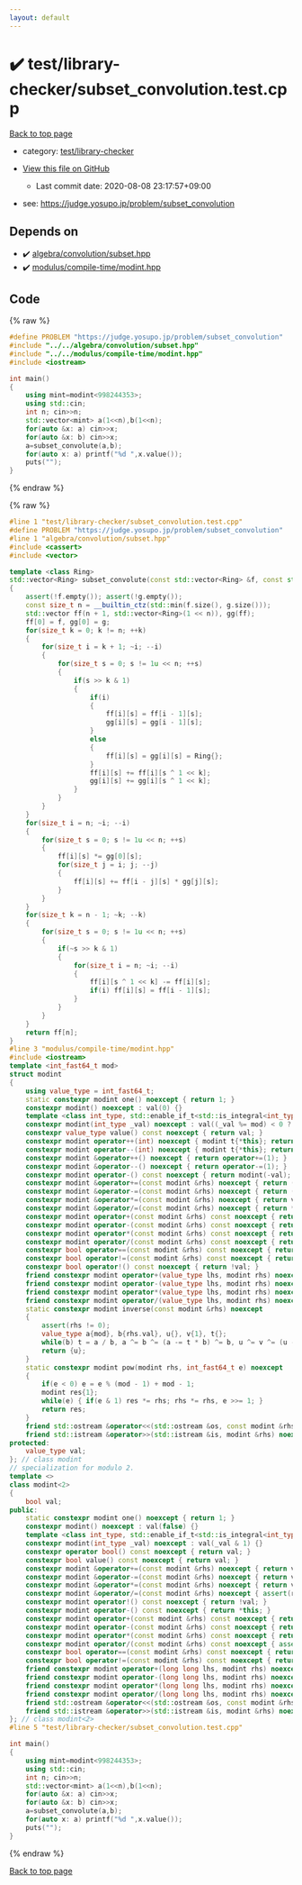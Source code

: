 ```yaml
---
layout: default
---
```


<!-- mathjax config similar to math.stackexchange -->
<script type="text/javascript" async
  src="https://cdnjs.cloudflare.com/ajax/libs/mathjax/2.7.5/MathJax.js?config=TeX-MML-AM_CHTML">
</script>
<script type="text/x-mathjax-config">
  MathJax.Hub.Config({
    TeX: { equationNumbers: { autoNumber: "AMS" }},
    tex2jax: {
      inlineMath: [ ['$','$'] ],
      processEscapes: true
    },
    "HTML-CSS": { matchFontHeight: false },
    displayAlign: "left",
    displayIndent: "2em"
  });
</script>

<script type="text/javascript" src="https://cdnjs.cloudflare.com/ajax/libs/jquery/3.4.1/jquery.min.js"></script>
<script src="https://cdn.jsdelivr.net/npm/jquery-balloon-js@1.1.2/jquery.balloon.min.js" integrity="sha256-ZEYs9VrgAeNuPvs15E39OsyOJaIkXEEt10fzxJ20+2I=" crossorigin="anonymous"></script>
<script type="text/javascript" src="../../../assets/js/copy-button.js"></script>
<link rel="stylesheet" href="../../../assets/css/copy-button.css" />


# :heavy_check_mark: test/library-checker/subset_convolution.test.cpp

<a href="../../../index.html">Back to top page</a>

* category: <a href="../../../index.html#8a40f8ed03f4cdb6c2fe0a2d4731a143">test/library-checker</a>
* <a href="{{ site.github.repository_url }}/blob/master/test/library-checker/subset_convolution.test.cpp">View this file on GitHub</a>
    - Last commit date: 2020-08-08 23:17:57+09:00


* see: <a href="https://judge.yosupo.jp/problem/subset_convolution">https://judge.yosupo.jp/problem/subset_convolution</a>


## Depends on

* :heavy_check_mark: <a href="../../../library/algebra/convolution/subset.hpp.html">algebra/convolution/subset.hpp</a>
* :heavy_check_mark: <a href="../../../library/modulus/compile-time/modint.hpp.html">modulus/compile-time/modint.hpp</a>


## Code

<a id="unbundled"></a>
{% raw %}
```cpp
#define PROBLEM "https://judge.yosupo.jp/problem/subset_convolution"
#include "../../algebra/convolution/subset.hpp"
#include "../../modulus/compile-time/modint.hpp"
#include <iostream>

int main()
{
    using mint=modint<998244353>;
    using std::cin;
    int n; cin>>n;
    std::vector<mint> a(1<<n),b(1<<n);
    for(auto &x: a) cin>>x;
    for(auto &x: b) cin>>x;
    a=subset_convolute(a,b);
    for(auto x: a) printf("%d ",x.value());
    puts("");
}

```
{% endraw %}

<a id="bundled"></a>
{% raw %}
```cpp
#line 1 "test/library-checker/subset_convolution.test.cpp"
#define PROBLEM "https://judge.yosupo.jp/problem/subset_convolution"
#line 1 "algebra/convolution/subset.hpp"
#include <cassert>
#include <vector>

template <class Ring>
std::vector<Ring> subset_convolute(const std::vector<Ring> &f, const std::vector<Ring> &g)
{
    assert(!f.empty()); assert(!g.empty());
    const size_t n = __builtin_ctz(std::min(f.size(), g.size()));
    std::vector ff(n + 1, std::vector<Ring>(1 << n)), gg(ff);
    ff[0] = f, gg[0] = g;
    for(size_t k = 0; k != n; ++k)
    {
        for(size_t i = k + 1; ~i; --i)
        {
            for(size_t s = 0; s != 1u << n; ++s)
            {
                if(s >> k & 1)
                {
                    if(i)
                    {
                        ff[i][s] = ff[i - 1][s];
                        gg[i][s] = gg[i - 1][s];
                    }
                    else
                    {
                        ff[i][s] = gg[i][s] = Ring{};
                    }
                    ff[i][s] += ff[i][s ^ 1 << k];
                    gg[i][s] += gg[i][s ^ 1 << k];
                }
            }
        }
    }
    for(size_t i = n; ~i; --i)
    {
        for(size_t s = 0; s != 1u << n; ++s)
        {
            ff[i][s] *= gg[0][s];
            for(size_t j = i; j; --j)
            {
                ff[i][s] += ff[i - j][s] * gg[j][s];
            }
        }
    }
    for(size_t k = n - 1; ~k; --k)
    {
        for(size_t s = 0; s != 1u << n; ++s)
        {
            if(~s >> k & 1)
            {
                for(size_t i = n; ~i; --i)
                {
                    ff[i][s ^ 1 << k] -= ff[i][s];
                    if(i) ff[i][s] = ff[i - 1][s];
                }
            }
        }
    }
    return ff[n];
}
#line 3 "modulus/compile-time/modint.hpp"
#include <iostream>
template <int_fast64_t mod>
struct modint
{
    using value_type = int_fast64_t;
    static constexpr modint one() noexcept { return 1; }
    constexpr modint() noexcept : val(0) {}
    template <class int_type, std::enable_if_t<std::is_integral<int_type>::value, std::nullptr_t> = nullptr>
    constexpr modint(int_type _val) noexcept : val((_val %= mod) < 0 ? mod + _val : _val) {}
    constexpr value_type value() const noexcept { return val; }
    constexpr modint operator++(int) noexcept { modint t{*this}; return operator+=(1), t; }
    constexpr modint operator--(int) noexcept { modint t{*this}; return operator-=(1), t; }
    constexpr modint &operator++() noexcept { return operator+=(1); }
    constexpr modint &operator--() noexcept { return operator-=(1); }
    constexpr modint operator-() const noexcept { return modint(-val); }
    constexpr modint &operator+=(const modint &rhs) noexcept { return (val += rhs.val) < mod ? 0 : val -= mod, *this; }
    constexpr modint &operator-=(const modint &rhs) noexcept { return (val += mod - rhs.val) < mod ? 0 : val -= mod, *this; }
    constexpr modint &operator*=(const modint &rhs) noexcept { return val = val * rhs.val % mod, *this; }
    constexpr modint &operator/=(const modint &rhs) noexcept { return *this *= inverse(rhs); }
    constexpr modint operator+(const modint &rhs) const noexcept { return modint(*this) += rhs; }
    constexpr modint operator-(const modint &rhs) const noexcept { return modint(*this) -= rhs; }
    constexpr modint operator*(const modint &rhs) const noexcept { return modint(*this) *= rhs; }
    constexpr modint operator/(const modint &rhs) const noexcept { return modint(*this) /= rhs; }
    constexpr bool operator==(const modint &rhs) const noexcept { return val == rhs.val; }
    constexpr bool operator!=(const modint &rhs) const noexcept { return val != rhs.val; }
    constexpr bool operator!() const noexcept { return !val; }
    friend constexpr modint operator+(value_type lhs, modint rhs) noexcept { return modint(lhs) + rhs; }
    friend constexpr modint operator-(value_type lhs, modint rhs) noexcept { return modint(lhs) - rhs; }
    friend constexpr modint operator*(value_type lhs, modint rhs) noexcept { return modint(lhs) * rhs; }
    friend constexpr modint operator/(value_type lhs, modint rhs) noexcept { return modint(lhs) / rhs; }
    static constexpr modint inverse(const modint &rhs) noexcept
    {
        assert(rhs != 0);
        value_type a{mod}, b{rhs.val}, u{}, v{1}, t{};
        while(b) t = a / b, a ^= b ^= (a -= t * b) ^= b, u ^= v ^= (u -= t * v) ^= v;
        return {u};
    }
    static constexpr modint pow(modint rhs, int_fast64_t e) noexcept
    {
        if(e < 0) e = e % (mod - 1) + mod - 1;
        modint res{1};
        while(e) { if(e & 1) res *= rhs; rhs *= rhs, e >>= 1; }
        return res;
    }
    friend std::ostream &operator<<(std::ostream &os, const modint &rhs) noexcept { return os << rhs.val; }
    friend std::istream &operator>>(std::istream &is, modint &rhs) noexcept { value_type val; rhs = (is >> val, val); return is; }
protected:
    value_type val;
}; // class modint
// specialization for modulo 2.
template <>
class modint<2>
{
    bool val;
public:
    static constexpr modint one() noexcept { return 1; }
    constexpr modint() noexcept : val(false) {}
    template <class int_type, std::enable_if_t<std::is_integral<int_type>::value, std::nullptr_t> = nullptr>
    constexpr modint(int_type _val) noexcept : val(_val & 1) {}
    constexpr operator bool() const noexcept { return val; }
    constexpr bool value() const noexcept { return val; }
    constexpr modint &operator+=(const modint &rhs) noexcept { return val ^= rhs.val, *this; }
    constexpr modint &operator-=(const modint &rhs) noexcept { return val ^= rhs.val, *this; }
    constexpr modint &operator*=(const modint &rhs) noexcept { return val &= rhs.val, *this; }
    constexpr modint &operator/=(const modint &rhs) noexcept { assert(rhs.val); return *this; }
    constexpr modint operator!() const noexcept { return !val; }
    constexpr modint operator-() const noexcept { return *this; }
    constexpr modint operator+(const modint &rhs) const noexcept { return val != rhs.val; }
    constexpr modint operator-(const modint &rhs) const noexcept { return val != rhs.val; }
    constexpr modint operator*(const modint &rhs) const noexcept { return val && rhs.val; }
    constexpr modint operator/(const modint &rhs) const noexcept { assert(rhs.val); return *this; }
    constexpr bool operator==(const modint &rhs) const noexcept { return val == rhs.val; }
    constexpr bool operator!=(const modint &rhs) const noexcept { return val != rhs.val; }
    friend constexpr modint operator+(long long lhs, modint rhs) noexcept { return lhs & 1 ? !rhs : rhs; }
    friend constexpr modint operator-(long long lhs, modint rhs) noexcept { return lhs & 1 ? !rhs : rhs; }
    friend constexpr modint operator*(long long lhs, modint rhs) noexcept { return lhs & 1 ? rhs : modint<2>{0}; }
    friend constexpr modint operator/(long long lhs, modint rhs) noexcept { assert(rhs.val); return lhs & 1 ? rhs : modint<2>{0}; }
    friend std::ostream &operator<<(std::ostream &os, const modint &rhs) noexcept { return os << rhs.val; }
    friend std::istream &operator>>(std::istream &is, modint &rhs) noexcept { long long val; rhs.val = (is >> val, val & 1); return is; }
}; // class modint<2>
#line 5 "test/library-checker/subset_convolution.test.cpp"

int main()
{
    using mint=modint<998244353>;
    using std::cin;
    int n; cin>>n;
    std::vector<mint> a(1<<n),b(1<<n);
    for(auto &x: a) cin>>x;
    for(auto &x: b) cin>>x;
    a=subset_convolute(a,b);
    for(auto x: a) printf("%d ",x.value());
    puts("");
}

```
{% endraw %}

<a href="../../../index.html">Back to top page</a>

